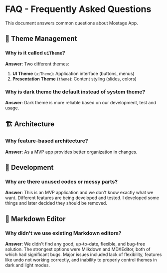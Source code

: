 # FAQ - Frequently Asked Questions

This document answers common questions about Mostage App.

## 🎨 **Theme Management**

### Why is it called `uiTheme`?

**Answer**: Two different themes:

1. **UI Theme** (`uiTheme`): Application interface (buttons, menus)
2. **Presentation Theme** (`theme`): Content styling (slides, colors)

### Why is dark theme the default instead of system theme?

**Answer**: Dark theme is more reliable based on our development, test and usage.

## 🏗️ **Architecture**

### Why feature-based architecture?

**Answer**: As a MVP app provides better organization in changes.

## 🔧 **Development**

### Why are there unused codes or messy parts?

**Answer**: This is an MVP application and we don't know exactly what we want. Different features are being developed and tested. I developed some things and later decided they should be removed.

## 📝 **Markdown Editor**

### Why didn't we use existing Markdown editors?

**Answer**: We didn't find any good, up-to-date, flexible, and bug-free solution. The strongest options were Milkdown and MDXEditor, both of which had significant bugs. Major issues included lack of flexibility, features like undo not working correctly, and inability to properly control themes in dark and light modes.
